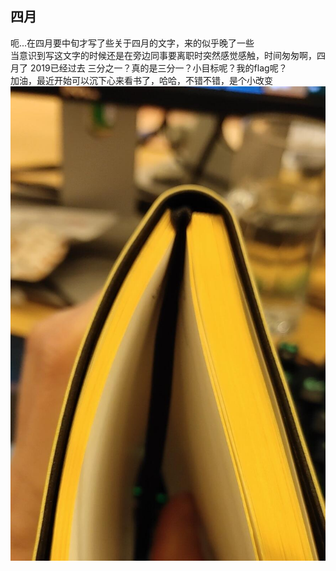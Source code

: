 [prop:title]: 转眼四月了
[prop:date]: 2019年4月10日
[prop:tags]: life

## 四月<br>
呃...在四月要中旬才写了些关于四月的文字，来的似乎晚了一些<br>
当意识到写这文字的时候还是在旁边同事要离职时突然感觉感触，时间匆匆啊，四月了 2019已经过去 三分之一？真的是三分一？小目标呢？我的flag呢？<br>
加油，最近开始可以沉下心来看书了，哈哈，不错不错，是个小改变<br>
<img src='https://raw.githubusercontent.com/qq443672581/qq443672581.github.io/master/imgs/201904/19过去三分之一了.jpg' /><br>
